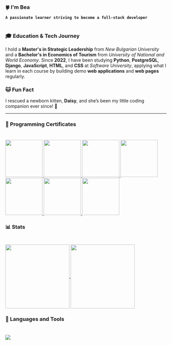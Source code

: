 ### 🍀 I'm Bea

**`A passionate learner striving to become a full-stack developer`**

#

### 🎓 **Education & Tech Journey**

I hold a **Master's in Strategic Leadership** from _New Bulgarian University_ and a **Bachelor's in Economics of Tourism** from _University of National and World Economy_. Since **2022**, I have been studying **Python**, **PostgreSQL**, **Django**, **JavaScript**, **HTML**, and **CSS** at _Software University_, applying what I learn in each course by building demo **web applications** and **web pages** regularly.

### 🐱 **Fun Fact**

I rescued a newborn kitten, **Daisy**, and she’s been my little coding companion ever since! 🐾

---

### 📜 Programming Certificates

#

<p align="left">
    <a href="https://certificate-link.com/cert3">
        <img src="https://res.cloudinary.com/dpgvbozrb/image/upload/v1743784909/htm-and-css_vpqxxa.png" width="116px" />
    </a> 
    <a href="https://certificate-link.com/cert3">
        <img src="https://res.cloudinary.com/dpgvbozrb/image/upload/v1743784909/python-orm_yhdxlc.png" width="116px" />
    </a> 
    <a href="https://certificate-link.com/cert3">
        <img src="https://res.cloudinary.com/dpgvbozrb/image/upload/v1743784909/postgre-sql_rriyf4.png" width="116px" />
    </a> 
    <a href="https://certificate-link.com/cert3">
        <img src="https://res.cloudinary.com/dpgvbozrb/image/upload/v1743784909/python-oop_m4xe1d.png" width="116px" />
    </a>
    <a href="https://certificate-link.com/cert3">
        <img src="https://res.cloudinary.com/dpgvbozrb/image/upload/v1743784910/python-advanced_nf2vyc.png" width="116px" />
    </a>
    <a href="https://certificate-link.com/cert2">
        <img src="https://res.cloudinary.com/dpgvbozrb/image/upload/v1743784909/programming-fundamentals_iled2h.png" width="116px" />
    </a>
    <a href="https://certificate-link.com/cert1">
        <img src="https://res.cloudinary.com/dpgvbozrb/image/upload/v1743784909/programming-basics_wdkqsq.png" width="116px" />
    </a>
    <br>
</p>

### 📊 Stats

#

<a href="https://github.com/anuraghazra/github-readme-stats">
  <img height=200 align="center" src="https://github-readme-stats.vercel.app/api?username=beatrisilieva&hide=stars,contribs&show=icons,prs_merged_percentage,prs_merged&theme=omni" />
</a>
<a href="https://github.com/anuraghazra/convoychat">
  <img height=200 align="center" src="https://github-readme-stats.vercel.app/api/top-langs/?username=beatrisilieva&layout=compact&langs_count=10&theme=omni&card_width=320&hide=Ruby" />
</a>

### 🧰 Languages and Tools

# 

<div align="left">
    <img src="https://skillicons.dev/icons?i=javascript,python,html,css,sass,react,express,django,nodejs,jest,postgresql,mongodb,vscode,pycharm,postman,aws,cloudflare,firebase,githubactions,docker,devto" />
</div>

